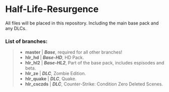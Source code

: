 # Half-Life-Resurgence
All files will be placed in this repository. Including the main base pack and any DLCs.

### List of branches:
>* **master** | ***Base***, required for all other branches!
>* **hlr_hd** | ***Base-HD***, HD Pack.
>* **hlr_hl2** | ***Base-HL2***, Part of the base pack, includes espisodes and beta.
>* **hlr_ze** | ***DLC***, Zombie Edition.
>* **hlr_quake** | ***DLC***, Quake.
>* **hlr_csczds** | ***DLC***, Counter-Strike: Condition Zero Deleted Scenes.
